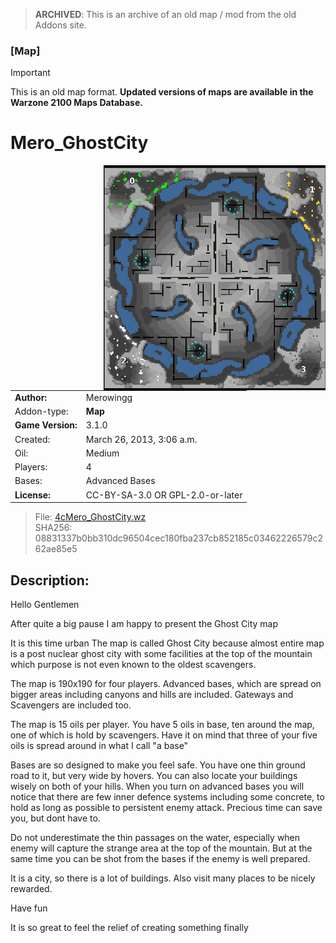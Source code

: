 > **ARCHIVED**: This is an archive of an old map / mod from the old Addons site.

### [Map]

> [!IMPORTANT]
> This is an old map format. **Updated versions of maps are available in the Warzone 2100 Maps Database.**

# Mero_GhostCity

<img src="./preview.jpg" align="right" />

| | |
| - | - |
| __Author:__ | Merowingg |
| Addon-type: | __Map__ |
| __Game Version:__ | 3.1.0 |
| Created: | March 26, 2013, 3:06 a.m. |
| Oil: | Medium |
| Players: | 4 |
| Bases: | Advanced Bases |
| __License:__ | CC-BY-SA-3.0 OR GPL-2.0-or-later |

> File: [4cMero_GhostCity.wz](https://github.com/Warzone2100/old-addons-site/raw/main/assets/39/4cMero_GhostCity.wz)  
> SHA256: 08831337b0bb310dc96504cec180fba237cb852185c03462226579c262ae85e5

## Description:

Hello Gentlemen  

After quite a big pause I am happy to present the Ghost City map  

It is this time urban The map is called Ghost City because almost entire map is a post nuclear ghost city with some facilities at the top of the mountain which purpose is not even known to the oldest scavengers.

The map is 190x190 for four players. Advanced bases, which are spread on bigger areas including canyons and hills are included. Gateways and Scavengers are included too.

The map is 15 oils per player. You have 5 oils in base, ten around the map, one of which is hold by scavengers. Have it on mind that three of your five oils is spread around in what I call "a base"

Bases are so designed to make you feel safe. You have one thin ground road to it, but very wide by hovers. You can also locate your buildings wisely on both of your hills. When you turn on advanced bases you will notice that there are few inner defence systems including some concrete, to hold as long as possible to persistent  enemy attack. Precious time can save you, but dont have to.

Do not underestimate the thin passages on the water, especially when enemy will capture the strange area at the top of the mountain. But at the same time you can be shot from the bases if the enemy is well prepared.

It is a city, so there is a lot of buildings. Also visit many places to be nicely rewarded.

Have fun  

It is so great to feel the relief of creating something finally  



